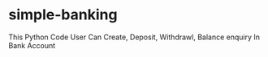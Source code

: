# simple-banking
This Python Code User Can Create, Deposit, Withdrawl, Balance enquiry In Bank Account
